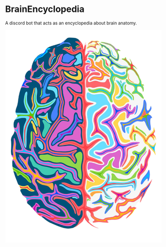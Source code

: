 # BrainEncyclopedia
A discord bot that acts as an encyclopedia about brain anatomy.

![alt text](https://github.com/YasPHP/BrainEncyclopedia/blob/main/encyclopedia_brain_logo.png?raw=true)

